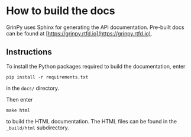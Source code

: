 # How to build the docs

GrinPy uses Sphinx for generating the API documentation. Pre-built docs can
be found at [https://grinpy.rtfd.io](https://grinpy.rtfd.io).

## Instructions
To install the Python packages required to build the documentation, enter

```
pip install -r requirements.txt
```

in the `docs/` directory.

Then enter

```
make html
```

to build the HTML documentation. The HTML files can be found in the
`_build/html` subdirectory.

